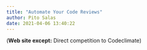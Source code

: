 ```yaml
---
title: "Automate Your Code Reviews"
author: Pito Salas
date: 2021-04-06 13:40:22
---
```


(**Web site except:** Direct competition to Codeclimate) 
